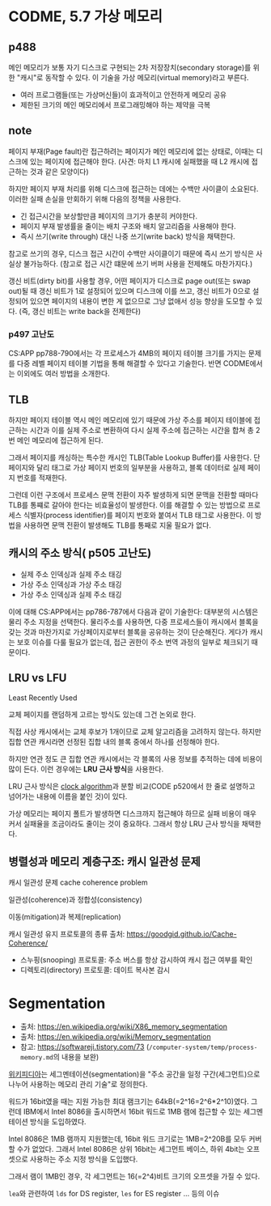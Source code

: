 #   CODME, 5.7 가상 메모리

##  p488
메인 메모리가 보통 자기 디스크로 구현되는 2차 저장장치(secondary storage)를 위한 "캐시"로 동작할 수 있다. 이 기술을 가상 메모리(virtual memory)라고 부른다.

*   여러 프로그램들(또는 가상머신들)이 효과적이고 안전하게 메모리 공유
*   제한된 크기의 메인 메모리에서 프로그래밍해야 하는 제약을 극복

##  note
페이지 부재(Page fault)란 접근하려는 페이지가 메인 메모리에 없는 상태로, 이때는 디스크에 있는 페이지에 접근해야 한다. (사견: 마치 L1 캐시에 실패했을 때 L2 캐시에 접근하는 것과 같은 모양이다)

하지만 페이지 부재 처리를 위해 디스크에 접근하는 데에는 수백만 사이클이 소요된다.
이러한 실패 손실을 만회하기 위해 다음의 정책을 사용한다.

*   긴 접근시간을 보상할만큼 페이지의 크기가 충분히 커야한다.
*   페이지 부재 발생률을 줄이는 배치 구조와 배치 알고리즘을 사용해야 한다.
*   즉시 쓰기(write through) 대신 나중 쓰기(write back) 방식을 채택한다.

참고로 쓰기의 경우, 디스크 접근 시간이 수백만 사이클이기 때문에 즉시 쓰기 방식은 사실상 불가능하다. (참고로 접근 시간 떄문에 쓰기 버퍼 사용을 전제해도 마찬가지다.)

갱신 비트(dirty bit)를 사용할 경우, 어떤 페이지가 디스크로 page out(또는 swap out)될 때 갱신 비트가 1로 설정되어 있으며 디스크에 이를 쓰고, 갱신 비트가 0으로 설정되어 있으면 페이지의 내용이 변한 게 없으므로 그냥 없애서 성능 향상을 도모할 수 있다. (즉, 갱신 비트는 write back을 전제한다)

### p497 고난도
CS:APP pp788-790에서는 각 프로세스가 4MB의 페이지 테이블 크기를 가지는 문제를 다중 레벨 페이지 테이블 기법을 통해 해결할 수 있다고 기술한다.
반면 CODME에서는 이외에도 여러 방법을 소개한다.

##  TLB
하지만 페이지 테이블 역시 메인 메모리에 있기 때문에 가상 주소를 페이지 테이블에 접근하는 시간과 이를 실제 주소로 변환하여 다시 실제 주소에 접근하는 시간을 합쳐 총 2번 메인 메모리에 접근하게 된다.

그래서 페이지를 캐싱하는 특수한 캐시인 TLB(Table Lookup Buffer)를 사용한다.
단 페이지와 달리 태그로 가상 페이지 번호의 일부분을 사용하고, 블록 데이터로 실제 페이지 번호를 적재한다.

그런데 이런 구조에서 프로세스 문맥 전환이 자주 발생하게 되면 문맥을 전환할 때마다 TLB를 통쨰로 갈아야 한다는 비효율성이 발생한다.
이를 해결할 수 있는 방법으로 프로세스 식별자(process identifier)를 페이지 번호와 붙여서 TLB 태그로 사용한다. 이 방법을 사용하면 문맥 전환이 발생해도 TLB를 통째로 지울 필요가 없다.

##  캐시의 주소 방식( p505 고난도)
*   실제 주소 인덱싱과 실제 주소 태깅
*   가상 주소 인덱싱과 가상 주소 태깅
*   가상 주소 인덱싱과 실제 주소 태깅

이에 대해 CS:APP에서는 pp786-787에서 다음과 같이 기술한다:
대부분의 시스템은 물리 주소 지정을 선택한다. 물리주소를 사용하면, 다중 프로세스들이 캐시에서 블록을 갖는 것과 마찬가지로 가상페이지로부터 블록을 공유하는 것이 단순해진다. 게다가 캐시는 보호 이슈를 다룰 필요가 없는데, 접근 권한이 주소 번역 과정의 일부로 체크되기 때문이다.


##  LRU vs LFU
Least Recently Used

교체 페이지를 랜덤하게 고르는 방식도 있는데 그건 논외로 한다.

직접 사상 캐시에서는 교체 후보가 1개이므로 교체 알고리즘을 고려하지 않는다.
하지만 집합 연관 캐시라면 선정된 집합 내의 블록 중에서 하나를 선정해야 한다.

하지만 연관 정도 큰 집합 연관 캐시에서는 각 블록의 사용 정보를 추적하는 데에 비용이 많이 든다.
이런 경우에는 **LRU 근사 방식**을 사용한다.

LRU 근사 방식은 [clock algorithm](https://jeongmorecord.tistory.com/100)과 분할 비교(CODE p520에서 한 줄로 설명하고 넘어가는 내용에 이름을 붙인 것)이 있다.

가상 메모리는 페이지 폴트가 발생하면 디스크까지 접근해야 하므로 실패 비용이 매우 커서 실패율을 조금이라도 줄이는 것이 중요하다. 그래서 항상 LRU 근사 방식을 채택한다.

##  병렬성과 메모리 계층구조: 캐시 일관성 문제
캐시 일관성 문제 cache coherence problem

일관성(coherence)과 정합성(consistency)

이동(mitigation)과 복제(replication)

캐시 일관성 유지 프로토콜의 종류
출처: https://goodgid.github.io/Cache-Coherence/
*   스누핑(snooping) 프로토콜: 주소 버스를 항상 감시하여 캐시 접근 여부를 확인
*   디렉토리(directory) 프로토콜: 데이트 복사본 감시



#   Segmentation
*   출처: https://en.wikipedia.org/wiki/X86_memory_segmentation
*   출처: https://en.wikipedia.org/wiki/Memory_segmentation
*   참고: https://softwareji.tistory.com/73
(`/computer-system/temp/process-memory.md`의 내용을 보완)


[위키피디아](https://en.wikipedia.org/w/index.php?title=Memory_segmentation&oldid=1086015175)는 세그멘테이션(segmentation)을 "주소 공간을 일정 구간(세그먼트)으로 나누어 사용하는 메모리 관리 기술"로 정의한다.

워드가 16bit였을 때는 지원 가능한 최대 램크기는 64kB(=2^16=2^6*2^10)였다.
그런데 IBM에서 Intel 8086을 출시하면서 16bit 워드로 1MB 램에 접근할 수 있는 세그멘테이션 방식을 도입하였다.

Intel 8086은 1MB 램까지 지원했는데, 16bit 워드 크기로는 1MB=2^20B를 모두 커버할 수가 없었다.
그래서 Intel 8086은 상위 16bit는 세그먼트 베이스, 하위 4bit는 오프셋으로 사용하는 주소 지정 방식을 도입했다.

그래서 램이 1MB인 경우, 각 세그먼트는 16(=2^4)비트 크기의 오프셋을 가질 수 있다.


`lea`와 관련하여 `lds` for DS register, `les` for ES register ... 등의 이슈